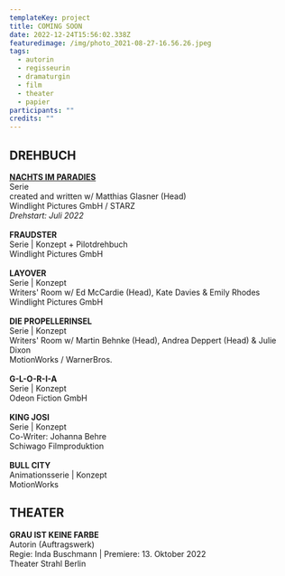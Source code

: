 ```yaml
---
templateKey: project
title: COMING SOON
date: 2022-12-24T15:56:02.338Z
featuredimage: /img/photo_2021-08-27-16.56.26.jpeg
tags:
  - autorin
  - regisseurin
  - dramaturgin
  - film
  - theater
  - papier
participants: ""
credits: ""
---
```

## **DREHBUCH**

**[NACHTS IM PARADIES](https://www.hollywoodreporter.com/tv/tv-news/zombie-oktoberfest-series-night-in-paradise-starz-first-german-original-1235105316/)**\
Serie\
created and written w/ Matthias Glasner (Head) \
Windlight Pictures GmbH / STARZ\
*Drehstart: Juli 2022*\
\
**FRAUDSTER**\
Serie | Konzept + Pilotdrehbuch\
Windlight Pictures GmbH\
\
**LAYOVER**\
Serie | Konzept\
Writers' Room w/ Ed McCardie (Head), Kate Davies & Emily Rhodes\
Windlight Pictures GmbH\
\
**DIE PROPELLERINSEL** \
Serie | Konzept\
Writers' Room w/ Martin Behnke (Head), Andrea Deppert (Head) & Julie Dixon \
MotionWorks / WarnerBros.\
\
**G-L-O-R-I-A**\
Serie | Konzept\
Odeon Fiction GmbH \
\
**KING JOSI**\
Serie | Konzept\
Co-Writer: Johanna Behre\
Schiwago Filmproduktion  \
\
**BULL CITY** \
Animationsserie | Konzept\
MotionWorks     

## **THEATER**

[](https://www.theater-strahl.de/programm/grau-ist-keine-farbe/)**GRAU IST KEINE FARBE**\
Autorin (Auftragswerk)\
Regie: Inda Buschmann | Premiere: 13. Oktober 2022\
Theater Strahl Berlin